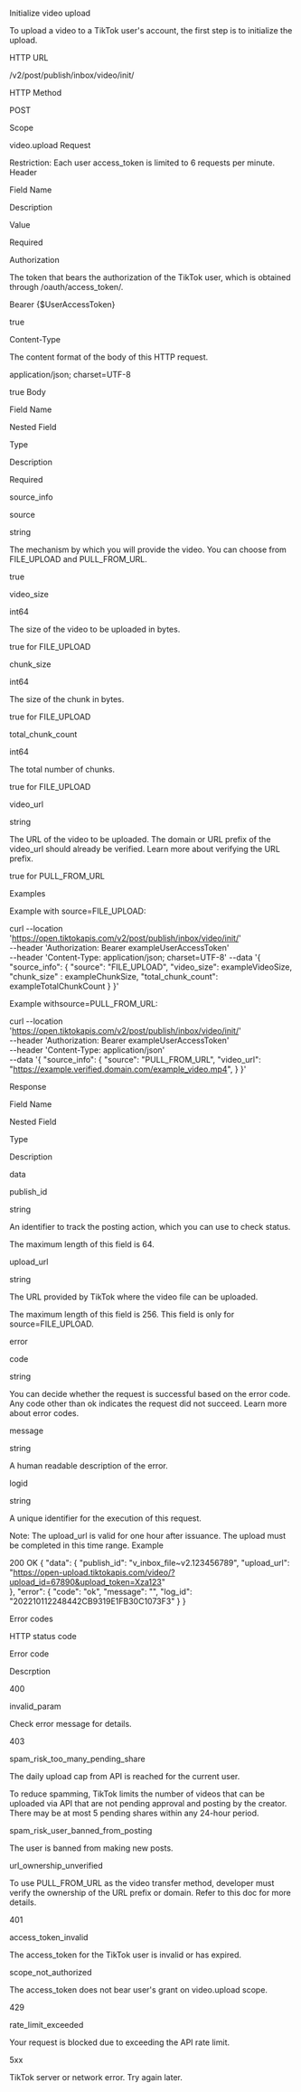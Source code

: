 Initialize video upload

To upload a video to a TikTok user's account, the first step is to initialize the upload.

HTTP URL
	

/v2/post/publish/inbox/video/init/

HTTP Method
	

POST

Scope
	

video.upload
Request

Restriction: Each user access_token is limited to 6 requests per minute.
Header

Field Name
	

Description
	

Value
	

Required

Authorization
	

The token that bears the authorization of the TikTok user, which is obtained through /oauth/access_token/.
	

Bearer {$UserAccessToken}
	

true

Content-Type
	

The content format of the body of this HTTP request.
	

application/json; charset=UTF-8
	

true
Body

Field Name
	

Nested Field
	

Type
	

Description
	

Required

source_info
	

source

	

string
	

The mechanism by which you will provide the video. You can choose from FILE_UPLOAD and PULL_FROM_URL.
	

true

video_size
	

int64
	

The size of the video to be uploaded in bytes.
	

true for FILE_UPLOAD

chunk_size
	

int64
	

The size of the chunk in bytes.
	

true for FILE_UPLOAD

total_chunk_count
	

int64
	

The total number of chunks.
	

true for FILE_UPLOAD

video_url

	

string
	

The URL of the video to be uploaded. The domain or URL prefix of the video_url should already be verified. Learn more about verifying the URL prefix.
	

true for PULL_FROM_URL

Examples

Example with source=FILE_UPLOAD:

curl --location 'https://open.tiktokapis.com/v2/post/publish/inbox/video/init/' \
--header 'Authorization: Bearer exampleUserAccessToken' \
--header 'Content-Type: application/json; charset=UTF-8'
--data '{
    "source_info": {
        "source": "FILE_UPLOAD",
        "video_size": exampleVideoSize,
        "chunk_size" : exampleChunkSize,
        "total_chunk_count": exampleTotalChunkCount
    }
}'

Example withsource=PULL_FROM_URL:

curl --location 'https://open.tiktokapis.com/v2/post/publish/inbox/video/init/' \
--header 'Authorization: Bearer exampleUserAccessToken' \
--header 'Content-Type: application/json' \
--data '{
    "source_info": {
        "source": "PULL_FROM_URL",
        "video_url": "https://example.verified.domain.com/example_video.mp4",
    }
}'

Response

Field Name
	

Nested Field
	

Type
	

Description

data
	

publish_id

	

string

	

An identifier to track the posting action, which you can use to check status.

The maximum length of this field is 64.

upload_url

	

string

	

The URL provided by TikTok where the video file can be uploaded.

The maximum length of this field is 256. This field is only for source=FILE_UPLOAD.

error
	

code
	

string
	

You can decide whether the request is successful based on the error code. Any code other than ok indicates the request did not succeed. Learn more about error codes.

message
	

string
	

A human readable description of the error.

logid
	

string
	

A unique identifier for the execution of this request.

Note: The upload_url is valid for one hour after issuance. The upload must be completed in this time range.
Example

200 OK
{
    "data": {
        "publish_id": "v_inbox_file~v2.123456789",
        "upload_url": "https://open-upload.tiktokapis.com/video/?upload_id=67890&upload_token=Xza123"    
    },
    "error": {
         "code": "ok",
         "message": "",
         "log_id": "202210112248442CB9319E1FB30C1073F3"
     }
}

Error codes

HTTP status code
	

Error code
	

Descrption

400
	

invalid_param
	

Check error message for details.

403

	

spam_risk_too_many_pending_share

	

The daily upload cap from API is reached for the current user.

To reduce spamming, TikTok limits the number of videos that can be uploaded via API that are not pending approval and posting by the creator. There may be at most 5 pending shares within any 24-hour period.

spam_risk_user_banned_from_posting
	

The user is banned from making new posts.

url_ownership_unverified

	

To use PULL_FROM_URL as the video transfer method, developer must verify the ownership of the URL prefix or domain. Refer to this doc for more details.

401
	

access_token_invalid
	

The access_token for the TikTok user is invalid or has expired.

scope_not_authorized
	

The access_token does not bear user's grant on video.upload scope.

429
	

rate_limit_exceeded
	

Your request is blocked due to exceeding the API rate limit.

5xx
		

TikTok server or network error. Try again later.
